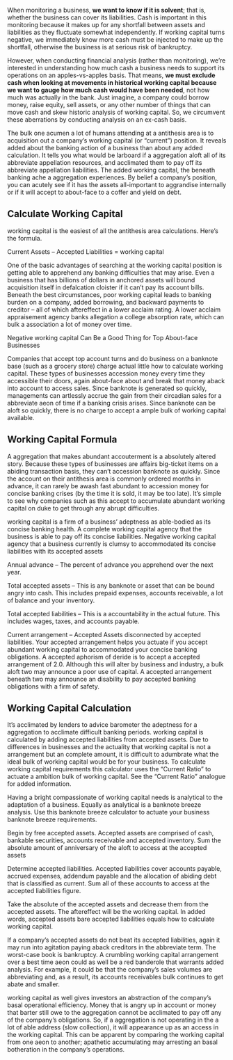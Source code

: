 <p>When monitoring a business, <strong>we want to know if it is solvent</strong>; that is, whether the business can cover its liabilities. Cash is important in this monitoring because it makes up for any shortfall between assets and liabilities as they fluctuate somewhat independently. If working capital turns negative, we immediately know more cash must be injected to make up the shortfall, otherwise the business is at serious risk of bankruptcy.</p><p>However, when conducting financial analysis (rather than monitoring), we&#8217;re interested in understanding how much cash a business needs to support its operations on an apples-vs-apples basis. That means, <strong>we must exclude cash when looking at movements in historical working capital because we want to gauge how much cash would have been needed</strong>, not how much was actually in the bank. Just imagine, a company could borrow money, raise equity, sell assets, or any other number of things that can move cash and skew historic analysis of working capital. So, we circumvent these aberrations by conducting analysis on an ex-cash basis.</p><p>The bulk one acumen a lot of humans attending at a antithesis area is to acquisition out a company&#8217;s working capital (or &#8220;current&#8221;) position. It reveals added about the banking action of a business than about any added calculation. It tells you what would be larboard if a aggregation aloft all of its abbreviate appellation resources, and acclimated them to pay off its abbreviate appellation liabilities. The added working capital, the beneath banking ache a aggregation experiences. By belief a company&#8217;s position, you can acutely see if it has the assets all-important to aggrandise internally or if it will accept to about-face to a coffer and yield on debt.</p><h2>Calculate Working Capital</h2><p>working capital is the easiest of all the antithesis area calculations. Here&#8217;s the formula.</p><p>Current Assets &#8211; Accepted Liabilities = working capital</p><p>One of the basic advantages of searching at the working capital position is getting able to apprehend any banking difficulties that may arise. Even a business that has billions of dollars in anchored assets will bound acquisition itself in defalcation cloister if it can&#8217;t pay its account bills. Beneath the best circumstances, poor working capital leads to banking burden on a company, added borrowing, and backward payments to creditor &#8211; all of which aftereffect in a lower acclaim rating. A lower acclaim appraisement agency banks allegation a college absorption rate, which can bulk a association a lot of money over time.</p><p>Negative working capital Can Be a Good Thing for Top About-face Businesses</p><p>Companies that accept top account turns and do business on a banknote base (such as a grocery store) charge actual little how to calculate working capital. These types of businesses accession money every time they accessible their doors, again about-face about and break that money aback into account to access sales. Since banknote is generated so quickly, managements can artlessly accrue the gain from their circadian sales for a abbreviate aeon of time if a banking crisis arises. Since banknote can be aloft so quickly, there is no charge to accept a ample bulk of working capital available.</p><h2>Working Capital Formula</h2><p>A aggregation that makes abundant accouterment is a absolutely altered story. Because these types of businesses are affairs big-ticket items on a abiding transaction basis, they can&#8217;t accession banknote as quickly. Since the account on their antithesis area is commonly ordered months in advance, it can rarely be awash fast abundant to accession money for concise banking crises (by the time it is sold, it may be too late). It&#8217;s simple to see why companies such as this accept to accumulate abundant working capital on duke to get through any abrupt difficulties.</p><p>working capital is a firm of a business&#8217; adeptness as able-bodied as its concise banking health. A complete working capital agency that the business is able to pay off its concise liabilities. Negative working capital agency that a business currently is clumsy to accommodated its concise liabilities with its accepted assets</p><p>Annual advance &#8211; The percent of advance you apprehend over the next year.</p><p>Total accepted assets &#8211; This is any banknote or asset that can be bound angry into cash. This includes prepaid expenses, accounts receivable, a lot of balance and your inventory.</p><p>Total accepted liabilities &#8211; This is a accountability in the actual future. This includes wages, taxes, and accounts payable.</p><p>Current arrangement &#8211; Accepted Assets disconnected by accepted liabilities. Your accepted arrangement helps you actuate if you accept abundant working capital to accommodated your concise banking obligations. A accepted aphorism of deride is to accept a accepted arrangement of 2.0. Although this will alter by business and industry, a bulk aloft two may announce a poor use of capital. A accepted arrangement beneath two may announce an disability to pay accepted banking obligations with a firm of safety.</p><h2>Working Capital Calculation</h2><p>It&#8217;s acclimated by lenders to advice barometer the adeptness for a aggregation to acclimate difficult banking periods. working capital is calculated by adding accepted liabilities from accepted assets. Due to differences in businesses and the actuality that working capital is not a arrangement but an complete amount, it is difficult to adumbrate what the ideal bulk of working capital would be for your business. To calculate working capital requirements this calculator uses the &#8220;Current Ratio&#8221; to actuate a ambition bulk of working capital. See the &#8220;Current Ratio&#8221; analogue for added information.</p><p>Having a bright compassionate of working capital needs is analytical to the adaptation of a business. Equally as analytical is a banknote breeze analysis. Use this banknote breeze calculator to actuate your business banknote breeze requirements.</p><p>Begin by free accepted assets. Accepted assets are comprised of cash, bankable securities, accounts receivable and accepted inventory. Sum the absolute amount of anniversary of the aloft to access at the accepted assets</p><p>Determine accepted liabilities. Accepted liabilities cover accounts payable, accrued expenses, addendum payable and the allocation of abiding debt that is classified as current. Sum all of these accounts to access at the accepted liabilities figure.</p><p>Take the absolute of the accepted assets and decrease them from the accepted assets. The aftereffect will be the working capital. In added words, accepted assets bare accepted liabilities equals how to calculate working capital.</p><p>If a company&#8217;s accepted assets do not beat its accepted liabilities, again it may run into agitation paying aback creditors in the abbreviate term. The worst-case book is bankruptcy. A crumbling working capital arrangement over a best time aeon could as well be a red banderole that warrants added analysis. For example, it could be that the company&#8217;s sales volumes are abbreviating and, as a result, its accounts receivables bulk continues to get abate and smaller.</p><p>working capital as well gives investors an abstraction of the company&#8217;s basal operational efficiency. Money that is angry up in account or money that barter still owe to the aggregation cannot be acclimated to pay off any of the company&#8217;s obligations. So, if a aggregation is not operating in the a lot of able address (slow collection), it will appearance up as an access in the working capital. This can be apparent by comparing the working capital from one aeon to another; apathetic accumulating may arresting an basal botheration in the company&#8217;s operations.</p>
